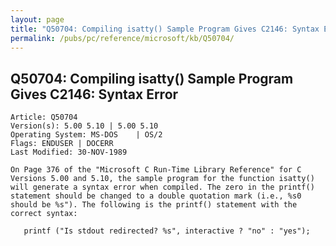 ```yaml
---
layout: page
title: "Q50704: Compiling isatty() Sample Program Gives C2146: Syntax Error"
permalink: /pubs/pc/reference/microsoft/kb/Q50704/
---
```


## Q50704: Compiling isatty() Sample Program Gives C2146: Syntax Error

	Article: Q50704
	Version(s): 5.00 5.10 | 5.00 5.10
	Operating System: MS-DOS    | OS/2
	Flags: ENDUSER | DOCERR
	Last Modified: 30-NOV-1989
	
	On Page 376 of the "Microsoft C Run-Time Library Reference" for C
	Versions 5.00 and 5.10, the sample program for the function isatty()
	will generate a syntax error when compiled. The zero in the printf()
	statement should be changed to a double quotation mark (i.e., %s0
	should be %s"). The following is the printf() statement with the
	correct syntax:
	
	   printf ("Is stdout redirected? %s", interactive ? "no" : "yes");
